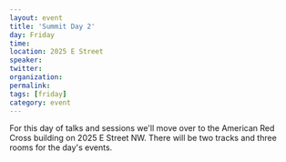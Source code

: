 ```yaml
---
layout: event
title: 'Summit Day 2'
day: Friday
time: 
location: 2025 E Street
speaker: 
twitter: 
organization: 
permalink: 
tags: [friday]
category: event
---
```


For this day of talks and sessions we'll move over to the American Red Cross building on 2025 E Street NW. There will be two tracks and three rooms for the day's events. 